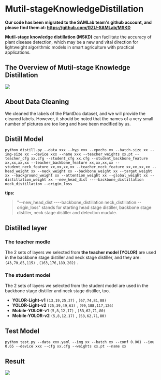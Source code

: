 # Mutil-stageKnowledgeDistillation

**Our code has been migrated to the SAMLab team's github account, and please find them at: https://github.com/GZU-SAMLab/MSKD**

**Mutil-stage knowledge distillation (MSKD)** can facilitate the accuracy of plant disease detection, which may be a new and vital direction for lightweight algorithmic models in smart agriculture with practical applications.

## The Overview of Mutil-stage Knowledge Distillation

![](methodOverview.png)


## About Data Cleaning
We cleaned the labels of the PlantDoc dataset, and we will provide the cleaned labels. 
However, it should be noted that the names of a very small number of pictures are too long and have been modified by us.


## Distill Model

```shell
python distill.py --data xxx --hyp xxx --epochs xx --batch-size xx --img-size xx --device xxx --name xxx --teacher_weights xx.pt --teacher_cfg xx.cfg --student_cfg xx.cfg --student_backbone_feature xx,xx,xx,xx --teacher_backbone_feature xx,xx,xx,xx --student_neck_feature xx,xx,xx,xx --teacher_neck_feature xx,xx,xx,xx --head_weight xx --neck_weight xx --backbone_weight xx --target_weight xx --background_weight xx --attention_weight xx --global_weight xx --distillation_weight xx --new_head_dist ----backbone_distillation neck_distillation --origin_loss
```

**tips:**  
> "--new_head_dist ----backbone_distillation neck_distillation --origin_loss"
 stands for starting head stage distiller, backbone stage distiller, neck stage distiller and  detection mudule.  


## Distilled layer

### The teacher modle
The 2 sets of layers we selected from **the teacher model (YOLOR)** are used in the backbone stage distiller and neck stage distiller, and they are:
`(43,70,85,115)` , `(163,176,189,202)` . 

### The student model

The 2 sets of layers we selected from the student model are used in the backbone stage distiller and neck stage distiller, too. 

- **YOLOR-Light-v1** `(13,19,25,37)` , `(67,74,81,88)`
- **YOLOR-Light-v2** `(25,39,49,63)` , `(99,108,117,126)` 
- **Mobile-YOLOR-v1** `(5,8,12,17)` , `(53,62,71,80)`
- **Mobile-YOLOR-v2** `(5,8,12,17)` , `(53,62,71,80)`


## Test Model

```shell
python test.py --data xxx.yaml --img xx --batch xx --conf 0.001 --iou 0.65 --device xxx --cfg xx.cfg --weights xx.pt --name xx

```

## Result

![](https://user-images.githubusercontent.com/129635436/229328800-110d1633-75b1-42d5-9804-58860c8dd17e.png)


